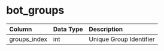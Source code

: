 # bot_groups

| Column | Data Type | Description |
| :--- | :--- | :--- |
| groups_index | int | Unique Group Identifier |


